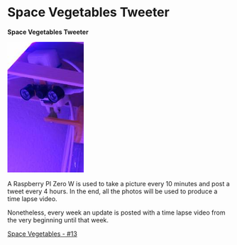 # Space Vegetables Tweeter

**Space Vegetables Tweeter**

![Space Vegetables Tweeter](../Images/tweeter.jpg)


A Raspberry PI Zero W is used to take a picture every 10 minutes and post a tweet every 4 hours. In the end, all the photos will be used to produce a time lapse video. 

Nonetheless, every week an update is posted with a time lapse video from the very beginning until that week. 

[Space Vegetables - #13](https://www.element14.com/community/community/design-challenges/1-meter-of-pi/blog/2020/11/27/space-vegetables-10-software-2-picture-and-tweeting)

